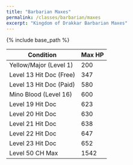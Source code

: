 ```yaml
---
title: "Barbarian Maxes"
permalink: /classes/barbarian/maxes
excerpt: "Kingdom of Drakkar Barbarian Maxes"
---
```


{% include base_path %}

Condition | Max HP
--------- | ------
Yellow/Major (Level 1)  | 200
Level 13 Hit Doc (Free) | 347
Level 13 Hit Doc (Paid) | 580
Mino Blood (Level 16)   | 600
Level 19 Hit Doc        | 623
Level 20 Hit Doc        | 630
Level 21 Hit Doc        | 638
Level 22 Hit Doc        | 647
Level 23 Hit Doc        | 652
Level 50 CH Max         | 1542
